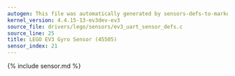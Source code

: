 ```yaml
---
autogen: This file was automatically generated by sensors-defs-to-markdown.py
kernel_version: 4.4.15-13-ev3dev-ev3
source_file: drivers/lego/sensors/ev3_uart_sensor_defs.c
source_line: 25
title: LEGO EV3 Gyro Sensor (45505)
sensor_index: 21
---
```


{% include sensor.md %}
